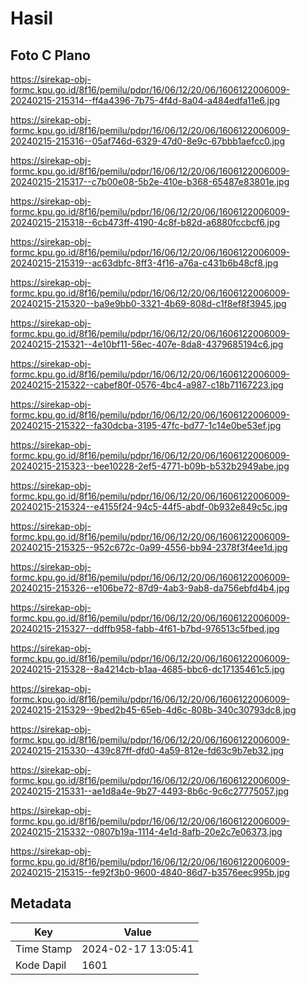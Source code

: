 # Hasil

## Foto C Plano

https://sirekap-obj-formc.kpu.go.id/8f16/pemilu/pdpr/16/06/12/20/06/1606122006009-20240215-215314--ff4a4396-7b75-4f4d-8a04-a484edfa11e6.jpg

https://sirekap-obj-formc.kpu.go.id/8f16/pemilu/pdpr/16/06/12/20/06/1606122006009-20240215-215316--05af746d-6329-47d0-8e9c-67bbb1aefcc0.jpg

https://sirekap-obj-formc.kpu.go.id/8f16/pemilu/pdpr/16/06/12/20/06/1606122006009-20240215-215317--c7b00e08-5b2e-410e-b368-65487e83801e.jpg

https://sirekap-obj-formc.kpu.go.id/8f16/pemilu/pdpr/16/06/12/20/06/1606122006009-20240215-215318--6cb473ff-4190-4c8f-b82d-a6880fccbcf6.jpg

https://sirekap-obj-formc.kpu.go.id/8f16/pemilu/pdpr/16/06/12/20/06/1606122006009-20240215-215319--ac63dbfc-8ff3-4f16-a76a-c431b6b48cf8.jpg

https://sirekap-obj-formc.kpu.go.id/8f16/pemilu/pdpr/16/06/12/20/06/1606122006009-20240215-215320--ba9e9bb0-3321-4b69-808d-c1f8ef8f3945.jpg

https://sirekap-obj-formc.kpu.go.id/8f16/pemilu/pdpr/16/06/12/20/06/1606122006009-20240215-215321--4e10bf11-56ec-407e-8da8-4379685194c6.jpg

https://sirekap-obj-formc.kpu.go.id/8f16/pemilu/pdpr/16/06/12/20/06/1606122006009-20240215-215322--cabef80f-0576-4bc4-a987-c18b71167223.jpg

https://sirekap-obj-formc.kpu.go.id/8f16/pemilu/pdpr/16/06/12/20/06/1606122006009-20240215-215322--fa30dcba-3195-47fc-bd77-1c14e0be53ef.jpg

https://sirekap-obj-formc.kpu.go.id/8f16/pemilu/pdpr/16/06/12/20/06/1606122006009-20240215-215323--bee10228-2ef5-4771-b09b-b532b2949abe.jpg

https://sirekap-obj-formc.kpu.go.id/8f16/pemilu/pdpr/16/06/12/20/06/1606122006009-20240215-215324--e4155f24-94c5-44f5-abdf-0b932e849c5c.jpg

https://sirekap-obj-formc.kpu.go.id/8f16/pemilu/pdpr/16/06/12/20/06/1606122006009-20240215-215325--952c672c-0a99-4556-bb94-2378f3f4ee1d.jpg

https://sirekap-obj-formc.kpu.go.id/8f16/pemilu/pdpr/16/06/12/20/06/1606122006009-20240215-215326--e106be72-87d9-4ab3-9ab8-da756ebfd4b4.jpg

https://sirekap-obj-formc.kpu.go.id/8f16/pemilu/pdpr/16/06/12/20/06/1606122006009-20240215-215327--ddffb958-fabb-4f61-b7bd-976513c5fbed.jpg

https://sirekap-obj-formc.kpu.go.id/8f16/pemilu/pdpr/16/06/12/20/06/1606122006009-20240215-215328--8a4214cb-b1aa-4685-bbc6-dc17135461c5.jpg

https://sirekap-obj-formc.kpu.go.id/8f16/pemilu/pdpr/16/06/12/20/06/1606122006009-20240215-215329--9bed2b45-65eb-4d6c-808b-340c30793dc8.jpg

https://sirekap-obj-formc.kpu.go.id/8f16/pemilu/pdpr/16/06/12/20/06/1606122006009-20240215-215330--439c87ff-dfd0-4a59-812e-fd63c9b7eb32.jpg

https://sirekap-obj-formc.kpu.go.id/8f16/pemilu/pdpr/16/06/12/20/06/1606122006009-20240215-215331--ae1d8a4e-9b27-4493-8b6c-9c6c27775057.jpg

https://sirekap-obj-formc.kpu.go.id/8f16/pemilu/pdpr/16/06/12/20/06/1606122006009-20240215-215332--0807b19a-1114-4e1d-8afb-20e2c7e06373.jpg

https://sirekap-obj-formc.kpu.go.id/8f16/pemilu/pdpr/16/06/12/20/06/1606122006009-20240215-215315--fe92f3b0-9600-4840-86d7-b3576eec995b.jpg


## Metadata

| Key        | Value               |
| ---------- | ------------------- |
| Time Stamp | 2024-02-17 13:05:41 |
| Kode Dapil | 1601                |



